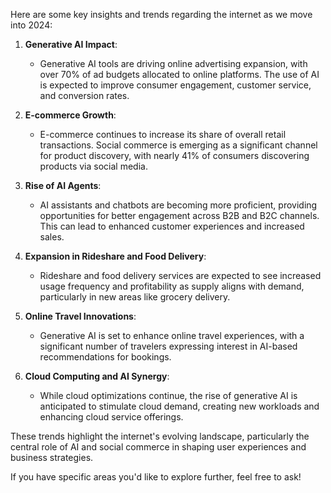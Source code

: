 Here are some key insights and trends regarding the internet as we move into 2024:

1. **Generative AI Impact**:
   - Generative AI tools are driving online advertising expansion, with over 70% of ad budgets allocated to online platforms. The use of AI is expected to improve consumer engagement, customer service, and conversion rates.

2. **E-commerce Growth**:
   - E-commerce continues to increase its share of overall retail transactions. Social commerce is emerging as a significant channel for product discovery, with nearly 41% of consumers discovering products via social media.

3. **Rise of AI Agents**:
   - AI assistants and chatbots are becoming more proficient, providing opportunities for better engagement across B2B and B2C channels. This can lead to enhanced customer experiences and increased sales.

4. **Expansion in Rideshare and Food Delivery**:
   - Rideshare and food delivery services are expected to see increased usage frequency and profitability as supply aligns with demand, particularly in new areas like grocery delivery.

5. **Online Travel Innovations**:
   - Generative AI is set to enhance online travel experiences, with a significant number of travelers expressing interest in AI-based recommendations for bookings.

6. **Cloud Computing and AI Synergy**:
   - While cloud optimizations continue, the rise of generative AI is anticipated to stimulate cloud demand, creating new workloads and enhancing cloud service offerings.

These trends highlight the internet's evolving landscape, particularly the central role of AI and social commerce in shaping user experiences and business strategies.

If you have specific areas you'd like to explore further, feel free to ask!